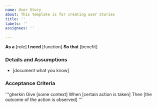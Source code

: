 ```yaml
---
name: User Story
about: This template is for creating user stories
title: ''
labels: ''
assignees: ''

---
```


**As a** [role]
**I need** [function]
**So that** [benefit]

### Details and Assumptions
* [document what you know]

### Acceptance Criteria

'''gherkin
Give [some context]
When [certain action is taken]
Then [the outcome of the action is observed]
'''
